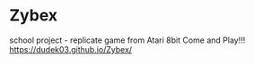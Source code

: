 # Zybex
school project - replicate game from Atari 8bit
Come and Play!!! https://dudek03.github.io/Zybex/
